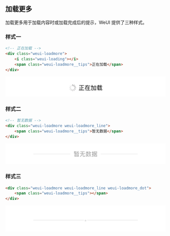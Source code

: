 ## 加载更多

加载更多用于加载内容时或加载完成后的提示，WeUI 提供了三种样式。

### 样式一

```html
<!-- 正在加载 -->
<div class="weui-loadmore">
    <i class="weui-loading"></i>
    <span class="weui-loadmore__tips">正在加载</span>
</div>
```

![](../images/loadmore-1.jpg)

### 样式二

```html
<!-- 暂无数据 -->
<div class="weui-loadmore weui-loadmore_line">
    <span class="weui-loadmore__tips">暂无数据</span>
</div>
```

![](../images/loadmore-2.jpg)

### 样式三

```html
<div class="weui-loadmore weui-loadmore_line weui-loadmore_dot">
    <span class="weui-loadmore__tips"></span>
</div>
```

![](../images/loadmore-3.jpg)
